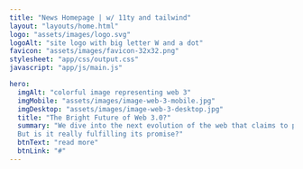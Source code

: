 ```yaml
---
title: "News Homepage | w/ 11ty and tailwind"
layout: "layouts/home.html"
logo: "assets/images/logo.svg"
logoAlt: "site logo with big letter W and a dot"
favicon: "assets/images/favicon-32x32.png"
stylesheet: "app/css/output.css"
javascript: "app/js/main.js"

hero:
  imgAlt: "colorful image representing web 3"
  imgMobile: "assets/images/image-web-3-mobile.jpg"
  imgDesktop: "assets/images/image-web-3-desktop.jpg"
  title: "The Bright Future of Web 3.0?"
  summary: "We dive into the next evolution of the web that claims to put the power of the platforms back into the hands of the people. 
  But is it really fulfilling its promise?"
  btnText: "read more"
  btnLink: "#"
---
```

